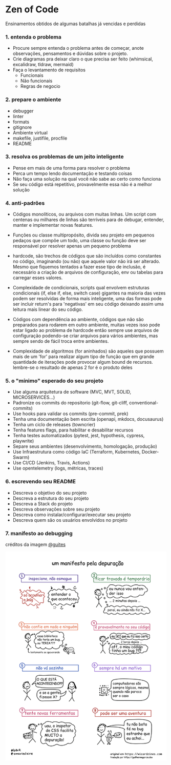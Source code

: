 # Zen of Code

Ensinamentos obtidos de algumas batalhas já vencidas e perdidas

### 1. entenda o problema

- Procure sempre entenda o problema antes de começar, anote observações, pensamentos e dúvidas sobre o projeto.
- Crie diagramas pra deixar claro o que precisa ser feito (whimsical, excalidraw, tldraw, mermaid)
- Faça o levantamento de requisitos
    - Funcionais
    - Não funcionais
    - Regras de negocio


### 2. prepare o ambiente

- debugger
- linter
- formats
- gitignore
- Ambiente virtual
- makefile, justifile, procfile
- README


### 3. resolva os problemas de um jeito inteligente
	
- Pense em mais de uma forma para resolver o problema
- Perca um tempo lendo documentação e testando coisas
- Não faça uma solução na qual você não sabe ao certo como funciona
- Se seu código está repetitivo, provavelmente essa não é a melhor solução 

### 4. anti-padrões
	
- Códigos monolíticos, ou arquivos com muitas linhas. Um script com centenas ou milhares de linhas 
são terríveis para de debugar, entender, manter e implementar novas features.

- Funções ou classe multipropósito, divida seu projeto em pequenos pedaços que compõe um todo, uma classe ou função deve ser responsável por resolver apenas um pequeno problema

- hardcode, são trechos de códigos que são incluídos como constantes no código, imaginando (ou não) que aquele valor não irá ser alterado. Mesmo que fiquemos tentados a fazer esse tipo de inclusão, é necessário a criação de arquivos de configuração, env ou tabelas para carregar esses valores.  

- Complexidade de condicionais, scripts qual envolvem estruturas condicionais (if, else if, else, switch case) gigantes na maioria das vezes podem ser resolvidas de forma mais inteligente, uma das formas pode ser incluir return's para 'negativas' em seu código deixando assim uma leitura mais linear do seu código.

- Códigos com dependência ao ambiente, códigos que não são preparados para rodarem em outro ambiente, muitas vezes isso pode estar ligado ao problema de hardcode então sempre use arquivos de configuração podendo-se criar arquivos para vários ambientes, mas sempre sendo de fácil troca entre ambientes.

- Complexidade de algoritmos (for aninhados) são aqueles que possuem mais de um 'for' para realizar algum tipo de função que em grande quantidade de iterações pode provocar algum bound de recursos. lembre-se o resultado de apenas 2 for é o produto deles  

### 5. o "mínimo" esperado do seu projeto

- Use alguma arquitetura de software (MVC, MVT, SOLID, MICROSERVICES...)
- Padronize os commits do repositorio (git-flow, git-cliff, conventional-commits)
- Use hooks para validar os commits (pre-commit, prek)
- Tenha uma documentação bem escrita (openapi, mkdocs, docusaurus)
- Tenha um ciclo de releases (towncrier)
- Tenha features flags, para habilitar e desabilitar recursos
- Tenha testes automatizados (pytest, jest, hypothesis, cypress, playwrite)
- Separe seus ambientes (desenvolvimento, homologação, produção)
- Use Infraestrutura como código IaC (Terraform, Kubernetes, Docker-Swarm)
- Use CI/CD (Jenkins, Travis, Actions)
- Use opentelemetry (logs, métricas, traces)

### 6. escrevendo seu README

- Descreva o objetivo do seu projeto
- Descreva a estrutura do seu projeto
- Descreva a Stack do projeto
- Descreva observações sobre seu projeto
- Descreva como instalar/configurar/executar seu projeto
- Descreva quem são os usuários envolvidos no projeto


### 7. manifesto ao debugging
créditos da imagem [@guites](https://github.com/guites)

<img src="./debugging-manifesto.png">

